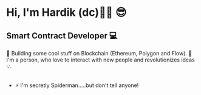 Hi, I'm Hardik (dc)👋🏾 😎 
===================

Smart Contract Developer 💻
---------------------------

🔭 Building some cool stuff on Blockchain (Ethereum, Polygon and Flow). 
🌱 I'm a person, who love to interact with new people and revolutionizes ideas 💡.
<br></br>

* ⚡  I'm secretly Spiderman.....but don't tell anyone!
